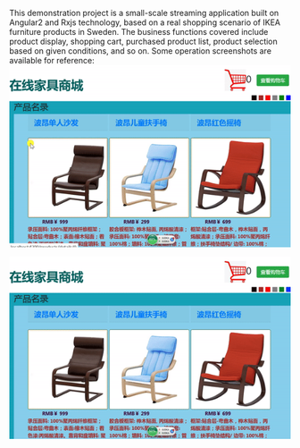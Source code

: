 This demonstration project is a small-scale streaming application built on Angular2 and Rxjs technology, based on a real shopping scenario of IKEA furniture products in Sweden. The business functions covered include product display, shopping cart, purchased product list, product selection based on given conditions, and so on. Some operation screenshots are available for reference:
![Alt text](https://raw.githubusercontent.com/zmypor/Furniture_shopping_demo/master/src/assets/image/部分操作截屏1.gif "功能演示")

![Alt text](https://raw.githubusercontent.com/zmypor/Furniture_shopping_demo/master/src/assets/image/部分操作截屏2.gif "功能演示")

